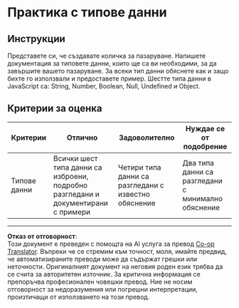 <!--
CO_OP_TRANSLATOR_METADATA:
{
  "original_hash": "de0ec12c337394806425c7fd2f003b62",
  "translation_date": "2025-10-03T10:48:09+00:00",
  "source_file": "2-js-basics/1-data-types/assignment.md",
  "language_code": "bg"
}
-->
# Практика с типове данни

## Инструкции

Представете си, че създавате количка за пазаруване. Напишете документация за типовете данни, които ще са ви необходими, за да завършите вашето пазаруване. За всеки тип данни обяснете как и защо бихте го използвали и предоставете пример. Шестте типа данни в JavaScript са: String, Number, Boolean, Null, Undefined и Object.

## Критерии за оценка

Критерии | Отлично | Задоволително | Нуждае се от подобрение
--- | --- | --- | --- |
Типове данни | Всички шест типа данни са изброени, подробно разгледани и документирани с примери | Четири типа данни са разгледани с известно обяснение | Два типа данни са разгледани с минимално обяснение |

---

**Отказ от отговорност**:  
Този документ е преведен с помощта на AI услуга за превод [Co-op Translator](https://github.com/Azure/co-op-translator). Въпреки че се стремим към точност, моля, имайте предвид, че автоматизираните преводи може да съдържат грешки или неточности. Оригиналният документ на неговия роден език трябва да се счита за авторитетен източник. За критична информация се препоръчва професионален човешки превод. Ние не носим отговорност за недоразумения или погрешни интерпретации, произтичащи от използването на този превод.